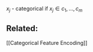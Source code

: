 $x_{j}$ - categorical if $x_{j} \in {c_{1},\dots,c_{m}}$


## Related:
[[Categorical Feature Encoding]]
